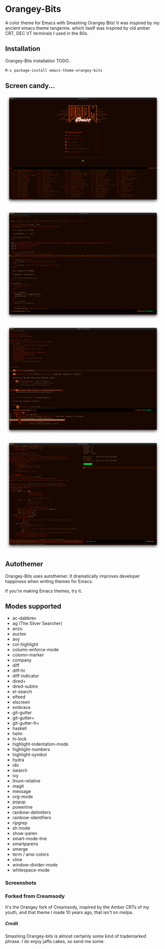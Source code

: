 # Orangey-Bits

A color theme for Emacs with Smashing Orangey Bits! It was inspired by my ancient emacs theme tangerine.
which itself was inspired by old amber CRT, DEC VT terminals I used in the 80s.

## Installation

Orangey-Bits installation TODO.

```sh
M-x package-install emacs-theme-orangey-bits
```

## Screen candy...

![](https://raw.githubusercontent.com/emacsfodder/emacs-theme-orangey-bits/images/orangey-bits-screenshot00004.png)

![](https://raw.githubusercontent.com/emacsfodder/emacs-theme-orangey-bits/images/orangey-bits-screenshot00001.png)

![](https://raw.githubusercontent.com/emacsfodder/emacs-theme-orangey-bits/images/orangey-bits-screenshot00002.png)

![](https://raw.githubusercontent.com/emacsfodder/emacs-theme-orangey-bits/images/orangey-bits-screenshot00003.png)

## Autothemer

Orangey-Bits uses autothemer.  It dramatically improves developer happiness when writing themes for Emacs.

If you're making Emacs themes, try it.

## Modes supported

- ac-dabbrev
- ag (The Silver Searcher)
- anzu
- auctex
- avy
- col-highlight
- column-enforce-mode
- column-marker
- company
- diff
- diff-hl
- diff-indicator
- dired+
- dired-subtre
- el-search
- elfeed
- elscreen
- embrace
- git-gutter
- git-gutter+
- git-gutter-fr+
- haskell
- helm
- hi-lock
- highlight-indentation-mode
- highlight-numbers
- highlight-symbol
- hydra
- ido
- isearch
- ivy
- linum-relative
- magit
- message
- org-mode
- popup
- powerline
- rainbow-delimiters
- rainbow-identifiers
- ripgrep
- sh mode
- show-paren
- smart-mode-line
- smartparens
- smerge
- term / ansi-colors
- vline
- window-divider-mode
- whitespace-mode

### Screenshots

### Forked from Creamsody

It's the Orangey fork of Creamsody, inspired by the Amber CRTs of my youth, and that theme I made 10 years ago, that isn't on melpa.

##### Credit

Smashing Orangey-bits is almost certainly some kind of trademarked phrase.  I do enjoy jaffa cakes, so send me some.
